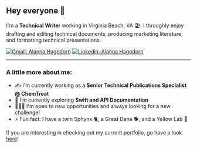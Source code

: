 ## Hey everyone 👋

I'm a **Technical Writer** working in Virginia Beach, VA 🏖️. I throughly enjoy drafting and editing technical documents, producing marketing literature, and formatting technical presentations.

[![Gmail: Alanna Hagedorn](https://img.shields.io/badge/Gmail-D14836?style=for-the-badge&logo=gmail&logoColor=white)](mailto:alanna.hagedorn@gmail.com)
[![Linkedin: Alanna Hagedorn](https://img.shields.io/badge/LinkedIn-0077B5?style=for-the-badge&logo=linkedin&logoColor=white)](https://www.linkedin.com/in/alanna-hagedorn/)

---

### A little more about me:
- ✍️ I'm currently working as a **Senior Technical Publications Specialist @ ChemTreat**
- 🌱 I’m currently exploring **Swift and API Documentation**
- 👩🏼‍💻 I'm open to new opportunities and always looking for a new challenge!
-  ⚡ Fun fact: I have a twin Sphynx 🐈, a Great Dane 🐕, and a Yellow Lab 🐶

If you are interesting in checking out my current portfolio, go have a look [here](https://github.com/alanna-hagedorn/portfolio)!
